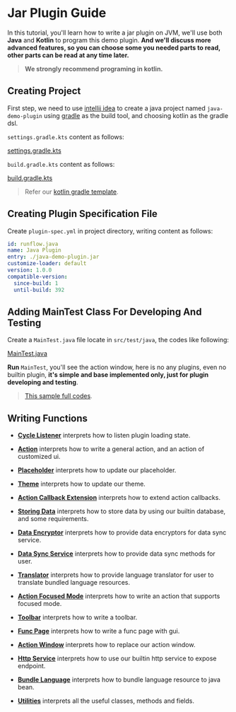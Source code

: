 # Jar Plugin Guide

In this tutorial, you'll learn how to write a jar plugin on JVM, we'll use both **Java** and **Kotlin** to program this demo plugin. **And we'll discuss more advanced features, so you can choose some you needed parts to read, other parts can be read at any time later.**

> **We strongly recommend programing in kotlin.**

## Creating Project

First step, we need to use [intellij idea](https://www.jetbrains.com/idea) to create a java project named `java-demo-plugin` using [gradle](https://gradle.org) as the build tool, and choosing kotlin as the gradle dsl.

`settings.gradle.kts` content as follows:

[settings.gradle.kts](java-demo-plugin/settings.gradle.kts ':include :type=code kotlin')

`build.gradle.kts` content as follows:

[build.gradle.kts](java-demo-plugin/build.gradle.kts ':include :type=code kotlin')

> Refer our [kotlin gradle template](https://github.com/myrestop/myflow-plugin-gradle-template).

## Creating Plugin Specification File

Create `plugin-spec.yml` in project directory, writing content as follows:

```yaml
id: runflow.java
name: Java Plugin
entry: ./java-demo-plugin.jar
customize-loader: default
version: 1.0.0
compatible-version:
  since-build: 1
  until-build: 392
```

## Adding MainTest Class For Developing And Testing

Create a `MainTest.java` file locate in `src/test/java`, the codes like following:

[MainTest.java](java-demo-plugin/src/test/java/MainTest.java ':include :type=code')

**Run** `MainTest`, you'll see the action window, here is no any plugins, even no builtin plugin, **it's simple and base implemented only, just for plugin developing and testing**.

> [This sample full codes](https://github.com/myrestop/myflow-plugin-guide/tree/master/jar-plugin-guide/java-demo-plugin).

## Writing Functions

- [**Cycle Listener**](jar-plugin-guide/cycle_listener.md#cycle-listener) interprets how to listen plugin loading state.

- [**Action**](jar-plugin-guide/action.md#action) interprets how to write a general action, and an action of customized ui.

- [**Placeholder**](jar-plugin-guide/placeholder.md#placeholder) interprets how to update our placeholder.

- [**Theme**](jar-plugin-guide/theme.md#theme) interprets how to update our theme.

- [**Action Callback Extension**](jar-plugin-guide/callback_extension.md#action-callback-extension) interprets how to extend action callbacks.

- [**Storing Data**](jar-plugin-guide/data_store.md#storing-data) interprets how to store data by using our builtin database, and some requirements.

- [**Data Encryptor**](jar-plugin-guide/data_encryptor.md#data-encryptor) interprets how to provide data encryptors for data sync service.

- [**Data Sync Service**](jar-plugin-guide/data_sync_service.md#data-sync-service) interprets how to provide data sync methods for user.

- [**Translator**](jar-plugin-guide/translator.md#translator) interprets how to provide language translator for user to translate bundled language resources.

- [**Action Focused Mode**](jar-plugin-guide/focused_mode.md#action-focused-mode) interprets how to write an action that supports focused mode.

- [**Toolbar**](jar-plugin-guide/toolbar.md#toolbar) interprets how to write a toolbar.

- [**Func Page**](jar-plugin-guide/func_page.md#func-page) interprets how to write a func page with gui.

- [**Action Window**](jar-plugin-guide/action_window.md#action-window) interprets how to replace our action window.

- [**Http Service**](jar-plugin-guide/http_service.md#http-service) interprets how to use our builtin http service to expose endpoint.

- [**Bundle Language**](jar-plugin-guide/bundle_language.md#bundle-language-to-bean) interprets how to bundle language resource to java bean.

- [**Utilities**](jar-plugin-guide/utilities.md#utilities) interprets all the useful classes, methods and fields.